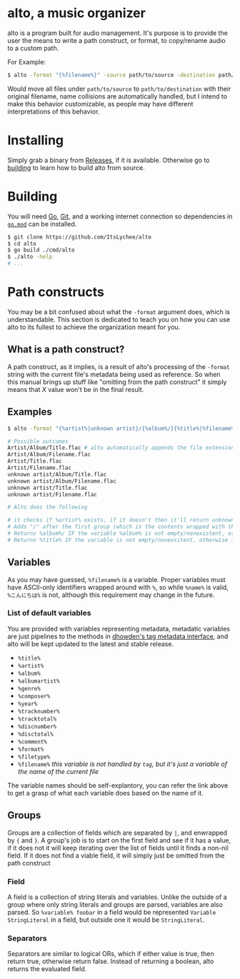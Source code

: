 # alto, a music organizer

alto is a program built for audio management. It's purpose is to provide the user the means to write a 
path construct, or format, to copy/rename audio to a custom path.

For Example:

```bash
$ alto -format "{%filename%}" -source path/to/source -destination path/to/destination -operation rename
```

Would move all files under `path/to/source` to `path/to/destination` with their original filename, name collisions
are automatically handled, but I intend to make this behavior customizable, as people may have different interpretations
of this behavior.

# Installing

Simply grab a binary from [Releases](/releases), if it is available. Otherwise go to [building](#Building) to learn
how to build alto from source.

# Building

You will need [Go](https://golang.org), [Git](https://git-scm.com), and a working internet connection so dependencies
in [`go.mod`](go.mod) can be installed.

```bash
$ git clone https://github.com/ItsLychee/alto
$ cd alto
$ go build ./cmd/alto
$ ./alto -help
# ...
```

# Path constructs

You may be a bit confused about what the `-format` argument does, which is understandable. This 
section is dedicated to teach you on how you can use alto to its fullest to achieve the organization meant 
for you.

## What is a path construct?

A path construct, as it implies, is a result of alto's processing of the `-format` string with the
current file's metadata being used as reference. So when this manual brings up stuff like "omitting from the path
construct" it simply means that *X* value won't be in the final result.

## Examples

```bash
$ alto -format "{%artist%|unknown artist}/{%album%/}{%title%|%filename%}" -source source -destination destination

# Possible outcomes
Artist/Album/Title.flac # alto automatically appends the file extension if it isn't present in the path construct
Artist/Album/Filename.flac
Artist/Title.flac
Artist/Filename.flac
unknown artist/Album/Title.flac
unknown artist/Album/Filename.flac
unknown artist/Title.flac
unknown artist/Filename.flac

# Alto does the following 

# it checks if %artist% exists, if it doesn't then it'll return unknown artist
# Adds "/" after the first group (which is the contents wrapped with the curly braces)
# Returns %album%/ IF the variable %album% is not empty/nonexistent, otherwise it will return nothing
# Returns %title% IF the variable is not empty/nonexsitent, otherwise it will return %filename%, which will always contains a value
```

## Variables

As you may have guessed, `%filename%` is a variable. Proper variables must have ASCII-only identifiers wrapped around with
`%`, so while `%name%` is valid, `%こんにちは%` is not, although this requirement may change in the future.

### List of default variables

You are provided with variables representing metadata, metadatic variables are just pipelines to the methods
in [dhowden's tag metadata interface](https://pkg.go.dev/github.com/dhowden/tag#Metadata), and alto will be kept
updated to the latest and stable release.


* `%title%`
* `%artist%`
* `%album%`
* `%albumartist%`
* `%genre%`
* `%composer%`
* `%year%`
* `%tracknumber%`
* `%tracktotal%`
* `%discnumber%`
* `%disctotal%`
* `%comment%`
* `%format%`
* `%filetype%`
* `%filename%` _*this variable is not handled by `tag`, but it's just a variable of the name of the current file*_

The variable names should be self-explantory, you can refer the link above to get a
grasp of what each variable does based on the name of it.

## Groups

Groups are a collection of fields which are separated by `|`, and enwrapped by `{` and `}`. A group's job is to start on
the first field and see if it has a value, if it does not it will keep iterating over the list of fields until it finds a non-nil
field. If it does not find a viable field, it will simply just be omitted from the path construct

### Field

A field is a collection of string literals and variables. Unlike the outside of a group where only string
literals and groups are parsed, variables are also parsed. So `%variable% foobar` in a field would 
be represented `Variable StringLiteral` in a field, but outside one it would be `StringLiteral`.

### Separators

Separators are similar to logical ORs, which if either value is true, then return true, otherwise return false. Instead of returning a boolean, alto
returns the evaluated field.
